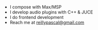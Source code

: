 - I compose with Max/MSP
- I develop audio plugins with C++ & JUCE
- I do frontend development
- Reach me at reillypascal@gmail.com

<!---
reillypascal/reillypascal is a ✨ special ✨ repository because its `README.md` (this file) appears on your GitHub profile.
You can click the Preview link to take a look at your changes.
--->
